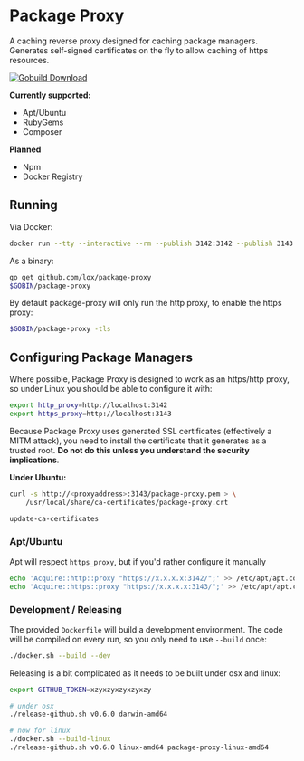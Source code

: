 # Package Proxy

A caching reverse proxy designed for caching package managers. Generates self-signed certificates on the fly to allow caching of https resources.

[![Gobuild Download](http://beta.gobuild.io/badge/github.com/lox/package-proxy/download.png)](http://beta.gobuild.io/github.com/lox/package-proxy)

**Currently supported:**
  * Apt/Ubuntu
  * RubyGems
  * Composer

**Planned**
  * Npm
  * Docker Registry

## Running

Via Docker:

```bash
docker run --tty --interactive --rm --publish 3142:3142 --publish 3143:3143 lox24/package-proxy:latest
```

As a binary:

```bash
go get github.com/lox/package-proxy 
$GOBIN/package-proxy
```

By default package-proxy will only run the http proxy, to enable the https proxy:

```bash
$GOBIN/package-proxy -tls
```

## Configuring Package Managers

Where possible, Package Proxy is designed to work as an https/http proxy, so under Linux you should be able to configure it with:

```bash
export http_proxy=http://localhost:3142
export https_proxy=http://localhost:3143
```

Because Package Proxy uses generated SSL certificates (effectively a MITM attack), you need to install the certificate that it generates as a trusted root. **Do not do this unless you understand the security implications**.

**Under Ubuntu:**

```bash
curl -s http://<proxyaddress>:3143/package-proxy.pem > \
    /usr/local/share/ca-certificates/package-proxy.crt

update-ca-certificates
```


### Apt/Ubuntu

Apt will respect `https_proxy`, but if you'd rather configure it manually

```bash
echo 'Acquire::http::proxy "https://x.x.x.x:3142/";' >> /etc/apt/apt.conf
echo 'Acquire::https::proxy "https://x.x.x.x:3143/";' >> /etc/apt/apt.conf
```

### Development / Releasing

The provided `Dockerfile` will build a development environment. The code will be compiled on every run, so you only need to use `--build` once:

```bash
./docker.sh --build --dev
```

Releasing is a bit complicated as it needs to be built under osx and linux: 

```bash
export GITHUB_TOKEN=xzyxzyxzyxzyxzy 

# under osx
./release-github.sh v0.6.0 darwin-amd64

# now for linux
./docker.sh --build-linux
./release-github.sh v0.6.0 linux-amd64 package-proxy-linux-amd64
```

